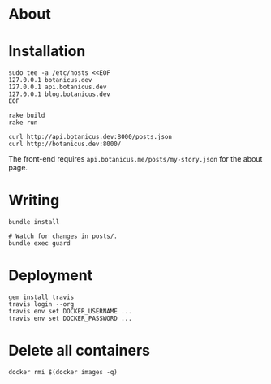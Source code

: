 # About

# Installation

```
sudo tee -a /etc/hosts <<EOF
127.0.0.1 botanicus.dev
127.0.0.1 api.botanicus.dev
127.0.0.1 blog.botanicus.dev
EOF

rake build
rake run

curl http://api.botanicus.dev:8000/posts.json
curl http://botanicus.dev:8000/
```

The front-end requires `api.botanicus.me/posts/my-story.json` for the about page.

# Writing

```
bundle install

# Watch for changes in posts/.
bundle exec guard
```

# Deployment

```
gem install travis
travis login --org
travis env set DOCKER_USERNAME ...
travis env set DOCKER_PASSWORD ...
```

# Delete all containers

```
docker rmi $(docker images -q)
```
